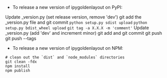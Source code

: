 - To release a new version of ipygoldenlayout on PyPI:

Update _version.py (set release version, remove 'dev')
git add the _version.py file and git commit
`python setup.py sdist upload`
`python setup.py bdist_wheel upload`
`git tag -a X.X.X -m 'comment'`
Update _version.py (add 'dev' and increment minor)
git add and git commit
git push
git push --tags

- To release a new version of ipygoldenlayout on NPM:

```
# clean out the `dist` and `node_modules` directories
git clean -fdx
npm install
npm publish
```